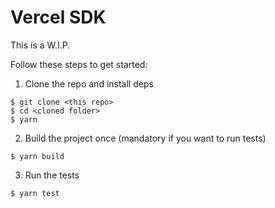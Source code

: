 # Vercel SDK

This is a W.I.P.

Follow these steps to get started:

1. Clone the repo and install deps

```
$ git clone <this repo>
$ cd <cloned folder>
$ yarn
```

2. Build the project once (mandatory if you want to run tests)

```
$ yarn build
```

3. Run the tests

```
$ yarn test
```
